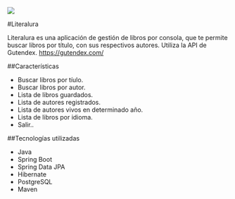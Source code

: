![](https://www.barnesandnoble.com/blog/wp-content/uploads/2022/09/PROD-24920_RUSH_SpanishBlog_10-10.jpg)

#Literalura

Literalura es una aplicación de gestión de libros por consola, que te permite buscar libros por título, con sus respectivos autores. Utiliza la API de Gutendex. https://gutendex.com/

##Características

-  Buscar libros por tíulo.
-  Buscar libros por autor.
-  Lista de libros guardados.
-  Lista de autores registrados.
-  Lista de autores vivos en determinado año.
-  Lista de libros por idioma.
-  Salir..

##Tecnologías utilizadas

  -   Java
  -   Spring Boot
  -   Spring Data JPA
  -   Hibernate
  -   PostgreSQL
  -   Maven

